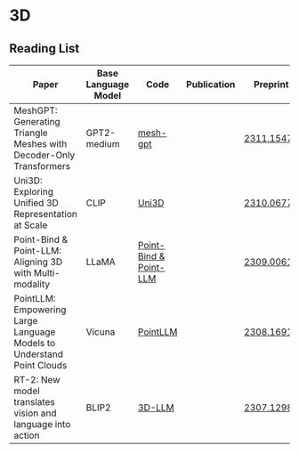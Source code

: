 # 3D

## Reading List

| Paper                                                                 | Base Language Model | Code                                                                         | Publication | Preprint                                    | Affiliation                    |
| --------------------------------------------------------------------- | ------------------- | ---------------------------------------------------------------------------- | ----------- | ------------------------------------------- | ------------------------------ |
| MeshGPT: Generating Triangle Meshes with Decoder-Only Transformers    | GPT2-medium         | [mesh-gpt](https://github.com/nihalsid/mesh-gpt)                                |             | [2311.15475](http://arxiv.org/abs/2311.15475)  | Technical University of Munich |
| Uni3D: Exploring Unified 3D Representation at Scale                   | CLIP                | [Uni3D](https://github.com/baaivision/Uni3D)                                    |             | [2310.06773](https://arxiv.org/abs/2310.06773) | BAAI                           |
| Point-Bind & Point-LLM: Aligning 3D with Multi-modality               | LLaMA               | [Point-Bind &amp; Point-LLM](https://github.com/ZiyuGuo99/Point-Bind_Point-LLM) |             | [2309.00615](https://arxiv.org/abs/2309.00615) | Shanghai AI Lab                |
| PointLLM: Empowering Large Language Models to Understand Point Clouds | Vicuna              | [PointLLM](https://github.com/OpenRobotLab/PointLLM)                            |             | [2308.16911](https://arxiv.org/abs/2308.16911) | Shanghai AI Lab                |
| RT-2: New model translates vision and language into action            | BLIP2               | [3D-LLM](https://github.com/UMass-Foundation-Model/3D-LLM)                      |             | [2307.12981](https://arxiv.org/abs/2307.12981) | UMASS                          |
